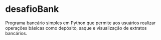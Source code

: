 # desafioBank
Programa bancário simples em Python que permite aos usuários realizar operações básicas como depósito, saque e visualização de extratos bancários. 
